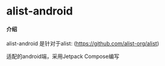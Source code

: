 # alist-android

#### 介绍

alist-android 是针对于alist: (https://github.com/alist-org/alist)

适配的android端，采用Jetpack Compose编写
